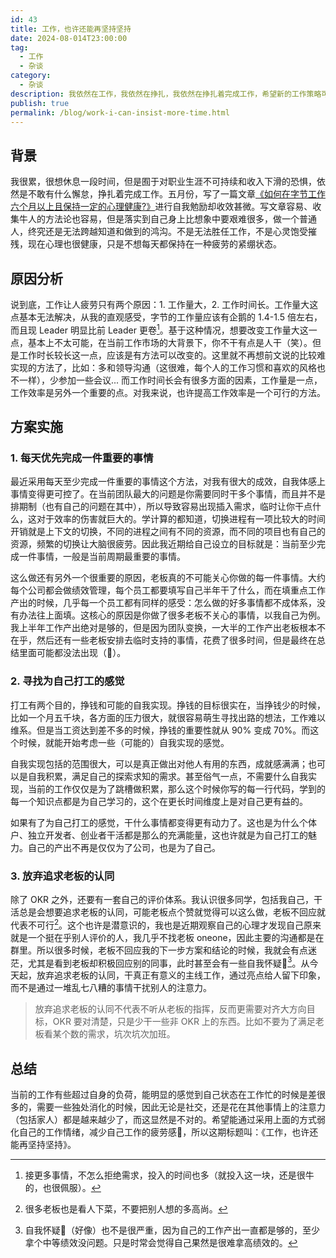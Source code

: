 ```yaml
---
id: 43
title: 工作，也许还能再坚持坚持
date: 2024-08-014T23:00:00
tag:
  - 工作
  - 杂谈
category:
  - 杂谈
description: 我依然在工作，我依然在挣扎，我依然在挣扎着完成工作，希望新的工作策略可以帮助我再坚持坚持！！！
publish: true
permalink: /blog/work-i-can-insist-more-time.html
---
```


## 背景
我很累，很想休息一段时间，但是囿于对职业生涯不可持续和收入下滑的恐惧，依然是不敢有什么懈怠，挣扎着完成工作。五月份，写了一篇文章[《如何在字节工作六个月以上且保持一定的心理健康?》](/blog/how-to-keep-mental-health-working-in-bytedance.html)进行自我勉励却收效甚微。写文章容易、收集牛人的方法论也容易，但是落实到自己身上比想象中要艰难很多，做一个普通人，终究还是无法跨越知道和做到的鸿沟。不是无法胜任工作，不是心灵饱受摧残，现在心理也很健康，只是不想每天都保持在一种疲劳的紧绷状态。

## 原因分析
说到底，工作让人疲劳只有两个原因：1. 工作量大，2. 工作时间长。工作量大这点基本无法解决，从我的直观感受，字节的工作量应该有企鹅的 1.4-1.5 倍左右，而且现 Leader 明显比前 Leader 更卷[^1]。基于这种情况，想要改变工作量大这一点，基本上不太可能，在当前工作市场的大背景下，你不干有点是人干（笑）。但是工作时长较长这一点，应该是有方法可以改变的。这里就不再想前文说的比较难实现的方法了，比如：多和领导沟通（这很难，每个人的工作习惯和喜欢的风格也不一样），少参加一些会议... 而工作时间长会有很多方面的因素，工作量是一点，工作效率是另外一个重要的点。对我来说，也许提高工作效率是一个可行的方法。

## 方案实施
### 1. 每天优先完成一件重要的事情 
最近采用每天至少完成一件重要的事情这个方法，对我有很大的成效，自我体感上事情变得更可控了。在当前团队最大的问题是你需要同时干多个事情，而且并不是排期制（也有自己的问题在其中），所以导致容易出现插入需求，临时让你干点什么，这对于效率的伤害就巨大的。学计算的都知道，切换进程有一项比较大的时间开销就是上下文的切换，不同的进程之间有不同的资源，而不同的项目也有自己的资源，频繁的切换让大脑很疲劳。因此我近期给自己设立的目标就是：当前至少完成一件事情，一般是当前周期最重要的事情。

这么做还有另外一个很重要的原因，老板真的不可能关心你做的每一件事情。大约每个公司都会做绩效管理，每个员工都要填写自己半年干了什么，而在填重点工作产出的时候，几乎每一个员工都有同样的感受：怎么做的好多事情都不成体系，没有办法往上面填。这核心的原因是你做了很多老板不关心的事情，以我自己为例。我上半年工作产出绝对是够的，但是因为团队变换，一大半的工作产出老板根本不在乎，然后还有一些老板安排去临时支持的事情，花费了很多时间，但是最终在总结里面可能都没法出现（🤣）。

### 2. 寻找为自己打工的感觉
打工有两个目的，挣钱和可能的自我实现。挣钱的目标很实在，当挣钱少的时候，比如一个月五千块，各方面的压力很大，就很容易萌生寻找出路的想法，工作难以维系。但是当工资达到差不多的时候，挣钱的重要性就从 90% 变成 70%。而这个时候，就能开始考虑一些（可能的）自我实现的感觉。

自我实现包括的范围很大，可以是真正做出对他人有用的东西，成就感满满；也可以是自我积累，满足自己的探索求知的需求。甚至俗气一点，不需要什么自我实现，当前的工作仅仅是为了跳槽做积累，那么这个时候你写的每一行代码，学到的每一个知识点都是为自己学习的，这个在更长时间维度上是对自己更有益的。

如果有了为自己打工的感觉，干什么事情都变得更有动力了。这也是为什么个体户、独立开发者、创业者干活都是那么的充满能量，这也许就是为自己打工的魅力。自己的产出不再是仅仅为了公司，也是为了自己。

### 3. 放弃追求老板的认同
除了 OKR 之外，还要有一套自己的评价体系。我认识很多同学，包括我自己，干活总是会想要追求老板的认同，可能老板点个赞就觉得可以这么做，老板不回应就代表不可行[^2]。这个也许是潜意识的，我也是近期观察自己的心理才发现自己原来就是一个挺在乎别人评价的人，我几乎不找老板 oneone，因此主要的沟通都是在群里。所以很多时候，老板不回应我的下一步方案和结论的时候，我就会有点迷茫，尤其是看到老板却积极回应别的同事，此时甚至会有一些自我怀疑🤔[^3]。从今天起，放弃追求老板的认同，干真正有意义的主线工作，通过亮点给人留下印象，而不是通过一堆乱七八糟的事情干扰别人的注意力。

> 放弃追求老板的认同不代表不听从老板的指挥，反而更需要对齐大方向目标，OKR 要对清楚，只是少干一些非 OKR 上的东西。比如不要为了满足老板看某个数的需求，坑次坑次加班。

## 总结
当前的工作有些超过自身的负荷，能明显的感觉到自己状态在工作忙的时候是差很多的，需要一些独处消化的时候，因此无论是社交，还是花在其他事情上的注意力（包括家人）都是越来越少了，而这显然是不对的。希望能通过采用上面的方式弱化自己的工作情绪，减少自己工作的疲劳感🐛，所以这期标题叫：《工作，也许还能再坚持坚持》。


[^1]: 接更多事情，不怎么拒绝需求，投入的时间也多（就投入这一块，还是很牛的，也很佩服）。
[^2]: 很多老板也是看人下菜，不要把别人想的多高尚。
[^3]: 自我怀疑🤔（好像）也不是很严重，因为自己的工作产出一直都是够的，至少拿个中等绩效没问题。只是时常会觉得自己果然是很难拿高绩效的。
